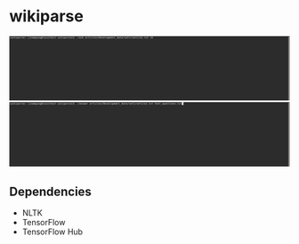 # wikiparse

![Ask Demo](ask_test.gif)
![Answer Demo](answer_test.gif)

## Dependencies

- NLTK
- TensorFlow
- TensorFlow Hub
